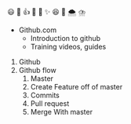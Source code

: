 😃
🌳
👍
🎉
🎇 ✨
😆
🍰 🌨️ ⛈️

* Github.com
   * Introduction to github
    * Training videos, guides

1. Github
2. Github flow
     1. Master
     2. Create Feature off of master
     3. Commits
     4. Pull request
     5. Merge With master
